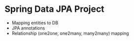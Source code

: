 # Spring Data JPA Project

- Mapping entities to DB
- JPA annotations
- Relationship (one2one, one2many, many2many) mapping
